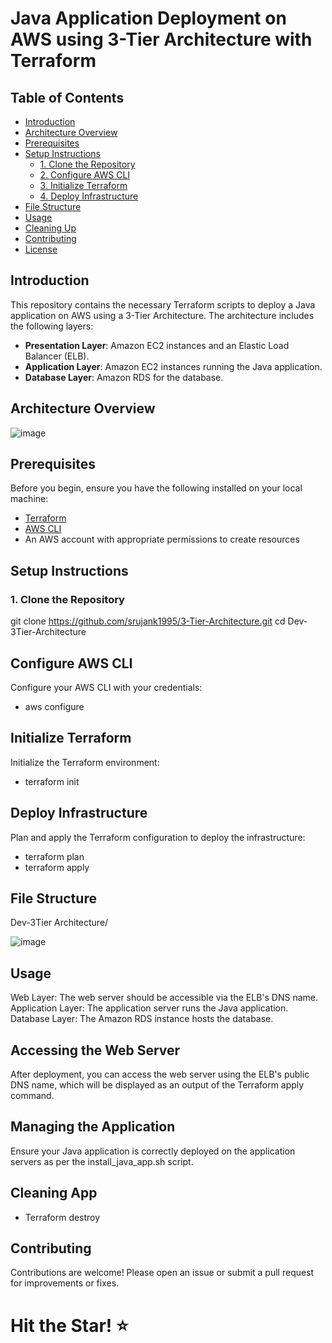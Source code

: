 # Java Application Deployment on AWS using 3-Tier Architecture with Terraform

## Table of Contents

- [Introduction](#introduction)
- [Architecture Overview](#architecture-overview)
- [Prerequisites](#prerequisites)
- [Setup Instructions](#setup-instructions)
  - [1. Clone the Repository](#1-clone-the-repository)
  - [2. Configure AWS CLI](#2-configure-aws-cli)
  - [3. Initialize Terraform](#3-initialize-terraform)
  - [4. Deploy Infrastructure](#4-deploy-infrastructure)
- [File Structure](#file-structure)
- [Usage](#usage)
- [Cleaning Up](#cleaning-up)
- [Contributing](#contributing)
- [License](#license)

## Introduction

This repository contains the necessary Terraform scripts to deploy a Java application on AWS using a 3-Tier Architecture. The architecture includes the following layers:

- **Presentation Layer**: Amazon EC2 instances and an Elastic Load Balancer (ELB).
- **Application Layer**: Amazon EC2 instances running the Java application.
- **Database Layer**: Amazon RDS for the database.

## Architecture Overview
![image](https://github.com/srujank1995/3-Tier-Architecture/assets/64701567/6cfef038-ab00-4405-a8a2-1cf4bc5c1d07)


## Prerequisites

Before you begin, ensure you have the following installed on your local machine:

- [Terraform](https://learn.hashicorp.com/tutorials/terraform/install-cli)
- [AWS CLI](https://docs.aws.amazon.com/cli/latest/userguide/install-cliv2.html)
- An AWS account with appropriate permissions to create resources

## Setup Instructions

### 1. Clone the Repository

git clone https://github.com/srujank1995/3-Tier-Architecture.git
cd Dev-3Tier-Architecture

## Configure AWS CLI
Configure your AWS CLI with your credentials:
* aws configure
## Initialize Terraform
Initialize the Terraform environment:
* terraform init 
## Deploy Infrastructure
Plan and apply the Terraform configuration to deploy the infrastructure:
* terraform plan
* terraform apply

## File Structure
Dev-3Tier Architecture/

![image](https://github.com/srujank1995/3-Tier-Architecture/assets/64701567/e5a19ffc-d364-437e-b61f-7e5028f38301)

## Usage
Web Layer: The web server should be accessible via the ELB's DNS name.
Application Layer: The application server runs the Java application.
Database Layer: The Amazon RDS instance hosts the database.

## Accessing the Web Server
After deployment, you can access the web server using the ELB's public DNS name, 
which will be displayed as an output of the Terraform apply command.

## Managing the Application
Ensure your Java application is correctly deployed on the application servers as per the install_java_app.sh script.

## Cleaning App
* Terraform destroy

## Contributing
Contributions are welcome! Please open an issue or submit a pull request for improvements or fixes.

# Hit the Star! ⭐

